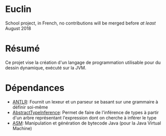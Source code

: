 Euclin
======
School project, in French, no contributions will be merged before *at least* August 2018

Résumé
======
Ce projet vise la création d'un langage de programmation utilisable pour du dessin dynamique, exécuté sur la JVM.

Dépendances
===========
* [ANTLR](http://antlr.org): Fournit un lexeur et un parseur se basant sur une grammaire à définir soi-même
* [AbstractTypeInference](https://github.com/jglrxavpok/AbstractTypeInference): Permet de faire de l'inférence de types à partir d'un arbre représentant l'expression dont on cherche à inférer le type
* [ASM](http://asm.ow2.org/): Manipulation et génération de bytecode Java (pour la Java Virtual Machine)
